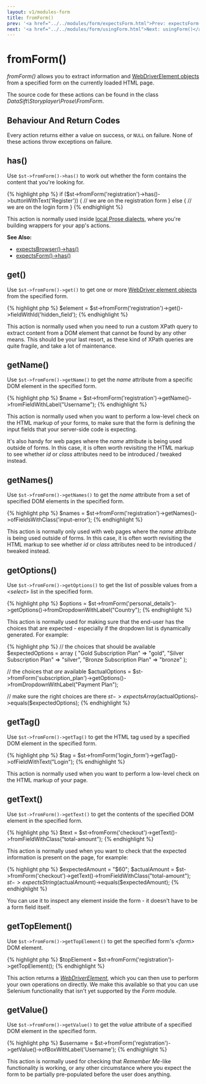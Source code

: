 ```yaml
---
layout: v1/modules-form
title: fromForm()
prev: '<a href="../../modules/form/expectsForm.html">Prev: expectsForm()</a>'
next: '<a href="../../modules/form/usingForm.html">Next: usingForm()</a>'
---
```


# fromForm()

_fromForm()_ allows you to extract information and [WebDriverElement objects](webdriver.html) from a specified form on the currently loaded HTML page.

The source code for these actions can be found in the class _DataSift\Storyplayer\Prose\FromForm_.

## Behaviour And Return Codes

Every action returns either a value on success, or `NULL` on failure.  None of these actions throw exceptions on failure.

## has()

Use `$st->fromForm()->has()` to work out whether the form contains the content that you're looking for.

{% highlight php %}
if ($st->fromForm('registration')->has()->buttonWithText('Register')) {
	// we are on the registration form
}
else {
	// we are on the login form
}
{% endhighlight %}

This action is normally used inside [local Prose dialects](../../prose/local-dialects.html), where you're building wrappers for your app's actions.

__See Also:__

* [expectsBrowser()->has()](../browser/expectsBrowser.html#has)
* [expectsForm()->has()](expectsForm.html#has)

## get()

Use `$st->fromForm()->get()` to get one or more [WebDriver element objects](webdriver.html#webdriver_elements) from the specified form.

{% highlight php %}
$element = $st->fromForm('registration')->get()->fieldWithId('hidden_field');
{% endhighlight %}

This action is normally used when you need to run a custom XPath query to extract content from a DOM element that cannot be found by any other means.  This should be your last resort, as these kind of XPath queries are quite fragile, and take a lot of maintenance.

## getName()

Use `$st->fromForm()->getName()` to get the _name_ attribute from a specific DOM element in the specified form.

{% highlight php %}
$name = $st->fromForm('registration')->getName()->fromFieldWithLabel("Username");
{% endhighlight %}

This action is normally used when you want to perform a low-level check on the HTML markup of your forms, to make sure that the form is defining the input fields that your server-side code is expecting.

It's also handy for web pages where the _name_ attribute is being used outside of forms.  In this case, it is often worth revisiting the HTML markup to see whether _id_ or _class_ attributes need to be introduced / tweaked instead.

## getNames()

Use `$st->fromForm()->getNames()` to get the _name_ attribute from a set of specified DOM elements in the specified form.

{% highlight php %}
$names = $st->fromForm('registration')->getNames()->ofFieldsWithClass('input-error');
{% endhighlight %}

This action is normally only used with web pages where the _name_ attribute is being used outside of forms.  In this case, it is often worth revisiting the HTML markup to see whether _id_ or _class_ attributes need to be introduced / tweaked instead.

## getOptions()

Use `$st->fromForm()->getOptions()` to get the list of possible values from a _&lt;select&gt;_ list in the specified form.

{% highlight php %}
$options = $st->fromForm('personal_details')->getOptions()->fromDropdownWithLabel("Country");
{% endhighlight %}

This action is normally used for making sure that the end-user has the choices that are expected - especially if the dropdown list is dynamically generated.  For example:

{% highlight php %}
// the choices that should be available
$expectedOptions = array (
	"Gold Subscription Plan" => "gold",
	"Silver Subscription Plan" => "silver",
	"Bronze Subscription Plan" => "bronze"
);

// the choices that *are* available
$actualOptions = $st->fromForm('subscription_plan')->getOptions()->fromDropdownWithLabel("Payment Plan");

// make sure the right choices are there
$st->expectsArray($actualOptions)->equals($expectedOptions);
{% endhighlight %}

## getTag()

Use `$st->fromForm()->getTag()` to get the HTML tag used by a specified DOM element in the specified form.

{% highlight php %}
$tag = $st->fromForm('login_form')->getTag()->ofFieldWithText("Login");
{% endhighlight %}

This action is normally used when you want to perform a low-level check on the HTML markup of your page.

## getText()

Use `$st->fromForm()->getText()` to get the contents of the specified DOM element in the specified form.

{% highlight php %}
$text = $st->fromForm('checkout')->getText()->fromFieldWithClass("total-amount");
{% endhighlight %}

This action is normally used when you want to check that the expected information is present on the page, for example:

{% highlight php %}
$expectedAmount = "$60";
$actualAmount = $st->fromForm('checkout')->getText()->fromFieldWithClass("total-amount");
$st->expectsString($actualAmount)->equals($expectedAmount);
{% endhighlight %}

You can use it to inspect any element inside the form - it doesn't have to be a form field itself.

## getTopElement()

Use `$st->fromForm()->getTopElement()` to get the specified form's _&lt;form&gt;_ DOM element.

{% highlight php %}
$topElement = $st->fromForm('registration')->getTopElement();
{% endhighlight %}

This action returns a _[WebDriverElement](webdriver.html)_, which you can then use to perform your own operations on directly.  We make this available so that you can use Selenium functionality that isn't yet supported by the _Form_ module.

## getValue()

Use `$st->fromForm()->getValue()` to get the _value_ attribute of a specified DOM element in the specified form.

{% highlight php %}
$username = $st->fromForm('registration')->getValue()->ofBoxWithLabel('Username');
{% endhighlight %}

This action is normally used for checking that _Remember Me_-like functionality is working, or any other circumstance where you expect the form to be partially pre-populated before the user does anything.